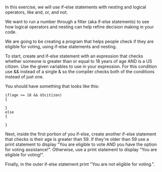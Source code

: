 In this exercise, we will use if-else statements with nesting and logical operators, like and, or, and not. 

We want to run a number through a filter (aka if-else statements) to see how logical operators and nesting can help refine decision making in your code. 

We are going to be creating a program that helps people check if they are eligible for voting, using if-else statements and nesting.

To start, create and if-else statement with an expression that checks whether someone is greater than or equal to 18 years of age AND is a US citizen. Use the given variables to use in your expression. For this condition use && instead of a single & so the compiler checks both of the conditions instead of just one.

You should have something that looks like this:
```
if(age >= 18 && UScitizen)
{

}
else
{

}
```
Next, inside the first portion of you if-else, create another if-else statement that checks is their age is greater than 59. If they're older than 59 use a print statement to display "You are eligible to vote AND you have the option for voting assistance!". Otherwise, use a print statement to display "You are eligible for voting!".

Finally, in the outer if-else statement print "You are not eligible for voting.".
